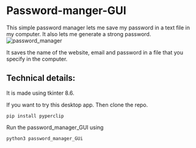 # Password-manger-GUI
This simple password manager lets me save  my password in a text file in  my computer.  It also lets me generate a strong password.
![password_manager](https://user-images.githubusercontent.com/97843847/163706661-486ab7be-ae85-488c-b680-124ab045a2a8.png)

It saves the name of the website, email and password in a file that you specify in the computer.

## Technical details:
It is made using tkinter 8.6.

If you want to try this desktop app.
Then clone the repo.
 ```
 pip install pyperclip
 ```
 
 Run the password_manager_GUI using
 ```
 python3 password_manager_GUi
 ```
